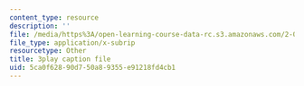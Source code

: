 ```yaml
---
content_type: resource
description: ''
file: /media/https%3A/open-learning-course-data-rc.s3.amazonaws.com/2-003sc-engineering-dynamics-fall-2011/5ca0f62890d750a89355e91218fd4cb1_osyKjTQuwlk.vtt
file_type: application/x-subrip
resourcetype: Other
title: 3play caption file
uid: 5ca0f628-90d7-50a8-9355-e91218fd4cb1
---
```

